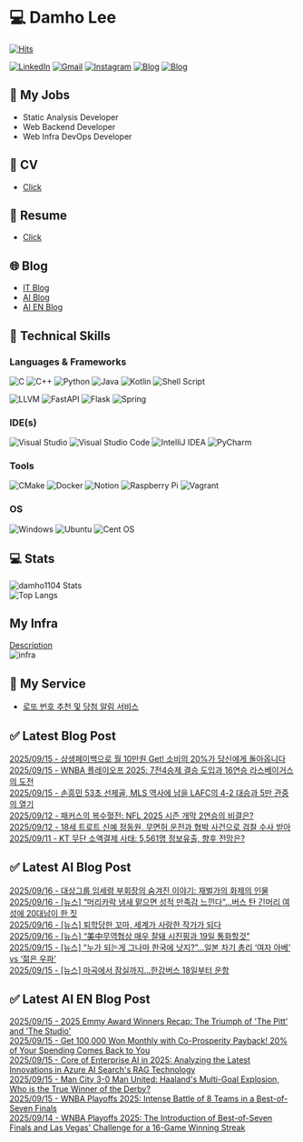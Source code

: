 
# 💻 Damho Lee

[![Hits](https://hits.seeyoufarm.com/api/count/incr/badge.svg?url=https%3A%2F%2Fgithub.com%2Fdamho1104&count_bg=%233D9CC8&title_bg=%23555555&icon=&icon_color=%23E7E7E7&title=hits&edge_flat=false)](https://hits.seeyoufarm.com)  

[![LinkedIn](https://img.shields.io/badge/Linkedin-%230077B5.svg?style=flat&logo=linkedin&logoColor=white)](https://www.linkedin.com/in/damho1104/)
[![Gmail](https://img.shields.io/badge/Gmail-D14836?style=flat&logo=gmail&logoColor=white)](mailto:damho1104@gmail.com)
[![Instagram](https://img.shields.io/badge/Instargram-%23E4405F.svg?style=flat&logo=Instagram&logoColor=white)](https://www.instagram.com/damho1104/)
[![Blog](https://img.shields.io/badge/Blog-%23000000.svg?style=flat&logo=Tistory&logoColor=white)](https://dmomo.co.kr/)
[![Blog](https://img.shields.io/badge/Blog-%23000000.svg?style=flat&logo=WordPress&logoColor=white)](https://blog.ai.dmomo.co.kr/)

## 📃 My Jobs
- Static Analysis Developer
- Web Backend Developer
- Web Infra DevOps Developer

## 📰 CV
- [Click](https://resume.dmomo.net/damho.lee/resume)  

## 📘 Resume
- [Click](https://damho1104.notion.site/8af3191b9815406d95708d9a0cea5a9e)  

## 🌐 Blog
- [IT Blog](https://dmomo.co.kr/)
- [AI Blog](https://blog.ai.dmomo.co.kr/)
- [AI EN Blog](https://ai.trend.dmomo.co.kr/)

## 💪 Technical Skills
### Languages & Frameworks
![C](https://img.shields.io/badge/c-%2300599C.svg?style=flat&logo=c&logoColor=white)
![C++](https://img.shields.io/badge/c++-%2300599C.svg?style=flat&logo=c%2B%2B&logoColor=white)
![Python](https://img.shields.io/badge/Python-3776AB.svg?&style=flat&logo=Python&logoColor=white)
![Java](https://img.shields.io/badge/java-%23ED8B00.svg?style=flat&logo=openjdk&logoColor=white)
![Kotlin](https://img.shields.io/badge/Kotlin-%237F52FF.svg?style=flat&logo=Kotlin&logoColor=white)
![Shell Script](https://img.shields.io/badge/Shell_script-%23121011.svg?style=flat&logo=gnu-bash&logoColor=white)  
  
![LLVM](https://img.shields.io/badge/LLVM/Clang-000B1D.svg?&style=flat&logo=LLVM&logoColor=white)
![FastAPI](https://img.shields.io/badge/FastAPI-005571?style=flat&logo=fastapi)
![Flask](https://img.shields.io/badge/Flask-%23000.svg?style=flat&logo=flask&logoColor=white)
![Spring](https://img.shields.io/badge/Springboot-%236DB33F.svg?style=flat&logo=spring&logoColor=white)
  
  
### IDE(s)
![Visual Studio](https://img.shields.io/badge/Visual%20Studio-5C2D91.svg?style=flat&logo=visual-studio&logoColor=white) 
![Visual Studio Code](https://img.shields.io/badge/Visual%20Studio%20Code-0078d7.svg?style=flat&logo=visual-studio-code&logoColor=white)
![IntelliJ IDEA](https://img.shields.io/badge/IntelliJIDEA-000000.svg?style=flat&logo=intellij-idea&logoColor=white) 
![PyCharm](https://img.shields.io/badge/PyCharm-143?style=flat&logo=pycharm&logoColor=black&color=black&labelColor=green) 


### Tools
![CMake](https://img.shields.io/badge/CMake-%23008FBA.svg?style=flat&logo=cmake&logoColor=white)
![Docker](https://img.shields.io/badge/docker-%230db7ed.svg?style=flat&logo=docker&logoColor=white)
![Notion](https://img.shields.io/badge/Notion-%23000000.svg?style=flat&logo=notion&logoColor=white)
![Raspberry Pi](https://img.shields.io/badge/-RaspberryPi-C51A4A?style=flat&logo=Raspberry-Pi)
![Vagrant](https://img.shields.io/badge/Vagrant-%231563FF.svg?style=flat&logo=vagrant&logoColor=white)


### OS
![Windows](https://img.shields.io/badge/Windows-0078D6?style=flat&logo=windows&logoColor=white)
![Ubuntu](https://img.shields.io/badge/Ubuntu-E95420?style=flat&logo=ubuntu&logoColor=white)
![Cent OS](https://img.shields.io/badge/Cent%20OS-002260?style=flat&logo=centos&logoColor=F0F0F0)


## :computer: Stats
![damho1104 Stats](https://github-readme-stats.vercel.app/api?username=damho1104&hide=issues&show_icons=true&show=prs_merged,prs_merged_percentage&theme=chartreuse-dark)  
![Top Langs](https://github-readme-stats.vercel.app/api/top-langs/?username=damho1104&layout=compact&theme=chartreuse-dark)


## My Infra
[Description](https://dmomo.co.kr/444)  
![infra](https://nextcloud.dmomo.net/apps/files_sharing/publicpreview/EtWDB9RaEXyf4FT?file=/&fileId=142416&x=6016&y=3384&a=true&etag=eee0bc0c4308201c786211582fdbc678)  





## 📣 My Service
- [로또 번호 추천 및 당첨 알림 서비스](https://lotto.dmomo.co.kr/)  


## ✅ Latest Blog Post

[2025/09/15 - 상생페이백으로 월 10만원 Get! 소비의 20%가 당신에게 돌아옵니다](https://dmomo.co.kr/702) <br/>
[2025/09/15 - WNBA 플레이오프 2025: 7전4승제 결승 도입과 16연승 라스베이거스의 도전](https://dmomo.co.kr/701) <br/>
[2025/09/15 - 손흥민 53초 선제골, MLS 역사에 남을 LAFC의 4-2 대승과 5만 관중의 열기](https://dmomo.co.kr/700) <br/>
[2025/09/12 - 패커스의 복수혈전: NFL 2025 시즌 개막 2연승의 비결은?](https://dmomo.co.kr/699) <br/>
[2025/09/12 - 18세 트로트 신예 정동원, 무면허 운전과 협박 사건으로 검찰 수사 받아](https://dmomo.co.kr/698) <br/>
[2025/09/11 - KT 무단 소액결제 사태: 5,561명 정보유출, 향후 전망은?](https://dmomo.co.kr/697) <br/>

## ✅ Latest AI Blog Post
[2025/09/16 - 대상그룹 임세령 부회장의 숨겨진 이야기: 재벌가의 화제의 인물](https://blog.ai.dmomo.co.kr/trend/10149) <br/>
[2025/09/16 - [뉴스] “머리카락 냄새 맡으면 성적 만족감 느낀다”…버스  탄 긴머리 여성에 20대남이 한 짓](https://blog.ai.dmomo.co.kr/news/10144) <br/>
[2025/09/16 - [뉴스] 퇴학당한 꼬마, 세계가 사랑한 작가가 되다](https://blog.ai.dmomo.co.kr/news/10141) <br/>
[2025/09/16 - [뉴스] “美中무역협상 매우 잘돼 시진핑과 19일 통화할것”](https://blog.ai.dmomo.co.kr/news/10138) <br/>
[2025/09/15 - [뉴스] “누가 되는게 그나마 한국에 낫지?”…일본 차기 총리 ‘여자 아베’ vs ‘젊은 우파’](https://blog.ai.dmomo.co.kr/news/10135) <br/>
[2025/09/15 - [뉴스] 마곡에서 잠실까지…한강버스 18일부터 운항](https://blog.ai.dmomo.co.kr/news/10132) <br/>

## ✅ Latest AI EN Blog Post
[2025/09/15 - 2025 Emmy Award Winners Recap: The Triumph of 'The Pitt' and 'The Studio'](https://ai.trend.dmomo.co.kr/2025/09/2025-emmy-award-winners-recap-triumph.html) <br/>
[2025/09/15 - Get 100,000 Won Monthly with Co-Prosperity Payback! 20% of Your Spending Comes Back to You](https://ai.trend.dmomo.co.kr/2025/09/get-100000-won-monthly-with-co.html) <br/>
[2025/09/15 - Core of Enterprise AI in 2025: Analyzing the Latest Innovations in Azure AI Search's RAG Technology](https://ai.trend.dmomo.co.kr/2025/09/core-of-enterprise-ai-in-2025-analyzing.html) <br/>
[2025/09/15 - Man City 3-0 Man United: Haaland's Multi-Goal Explosion, Who is the True Winner of the Derby?](https://ai.trend.dmomo.co.kr/2025/09/man-city-3-0-man-united-haalands-multi.html) <br/>
[2025/09/15 - WNBA Playoffs 2025: Intense Battle of 8 Teams in a Best-of-Seven Finals](https://ai.trend.dmomo.co.kr/2025/09/wnba-playoffs-2025-intense-battle-of-8.html) <br/>
[2025/09/14 - WNBA Playoffs 2025: The Introduction of Best-of-Seven Finals and Las Vegas' Challenge for a 16-Game Winning Streak](https://ai.trend.dmomo.co.kr/2025/09/wnba-playoffs-2025-introduction-of-best.html) <br/>
